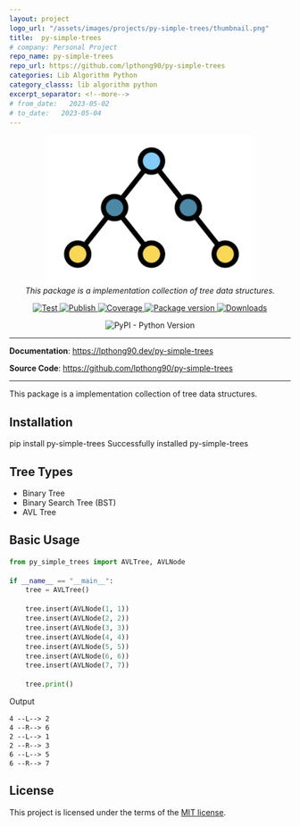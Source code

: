 ```yaml
---
layout: project
logo_url: "/assets/images/projects/py-simple-trees/thumbnail.png"
title:  py-simple-trees
# company: Personal Project
repo_name: py-simple-trees
repo_url: https://github.com/lpthong90/py-simple-trees
categories: Lib Algorithm Python
category_classs: lib algorithm python
excerpt_separator: <!--more-->
# from_date:   2023-05-02
# to_date:   2023-05-04
---
```


<p align="center">
    <a href="/projects/099989-py-simple-trees.html">
        <img class="project-thumnail" src="/assets/images/projects/py-simple-trees/thumbnail.png" alt="Django ChatGPT">
    </a> 
    <br>
    <em>This package is a implementation collection of tree data structures.</em>
</p>

<p align="center">
    <a href="https://github.com/lpthong90/py-simple-trees/actions?query=workflow%3ATest" target="_blank">
        <img src="https://github.com/lpthong90/py-simple-trees/workflows/Test/badge.svg" alt="Test">
    </a>
    <a href="https://github.com/lpthong90/py-simple-trees/actions?query=workflow%3APublish" target="_blank">
        <img src="https://github.com/lpthong90/py-simple-trees/workflows/Publish/badge.svg" alt="Publish">
    </a>
    <a href="https://coverage-badge.samuelcolvin.workers.dev/redirect/lpthong90/py-simple-trees" target="_blank">
        <img src="https://coverage-badge.samuelcolvin.workers.dev/lpthong90/py-simple-trees.svg" alt="Coverage">
    </a>
    <a href="https://pypi.org/project/py-simple-trees" target="_blank">
        <img src="https://img.shields.io/pypi/v/py-simple-trees?color=%2334D058&label=pypi%20package" alt="Package version">
    </a>
    <a href="https://pypi.org/project/py-simple-trees" target="_blank">
        <img alt="Downloads" src="https://img.shields.io/pypi/dm/py-simple-trees?color=%2334D058" />
    </a>
</p>
<p align="center">
    <img alt="PyPI - Python Version" src="https://img.shields.io/pypi/pyversions/py-simple-trees">
</p>

<!--more-->

---

**Documentation**: <a href="https://lpthong90.dev/py-simple-trees" target="_blank">https://lpthong90.dev/py-simple-trees</a>

**Source  Code**: <a href="https://github.com/lpthong90/py-simple-trees" target="_blank">https://github.com/lpthong90/py-simple-trees</a>

---

This package is a implementation collection of tree data structures.

## Installation
<div id="termynal" class="termy" data-termynal>
    <span data-ty="input">pip install py-simple-trees</span>
    <span data-ty="progress"></span>
    <span data-ty>Successfully installed py-simple-trees</span>
</div>

## Tree Types
- Binary Tree
- Binary Search Tree (BST)
- AVL Tree

## Basic Usage

``` python
from py_simple_trees import AVLTree, AVLNode

if __name__ == "__main__":
    tree = AVLTree()

    tree.insert(AVLNode(1, 1))
    tree.insert(AVLNode(2, 2))
    tree.insert(AVLNode(3, 3))
    tree.insert(AVLNode(4, 4))
    tree.insert(AVLNode(5, 5))
    tree.insert(AVLNode(6, 6))
    tree.insert(AVLNode(7, 7))

    tree.print()
```

Output
```
4 --L--> 2
4 --R--> 6
2 --L--> 1
2 --R--> 3
6 --L--> 5
6 --R--> 7
```






## License

This project is licensed under the terms of the [MIT license](https://github.com/lpthong90/py-simple-trees/blob/main/LICENSE).

<script src="{{ "/assets/js/termynal.js" | relative_url }}" data-termynal-container="#termynal"></script>